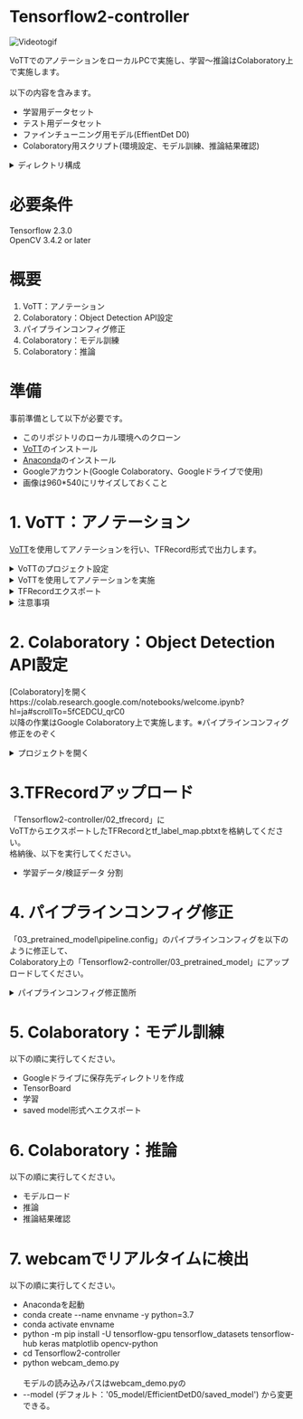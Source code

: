 # Tensorflow2-controller
![Videotogif](https://user-images.githubusercontent.com/53849682/98470230-adce9d00-2227-11eb-9de0-2596827d3ccf.gif)

VoTTでのアノテーションをローカルPCで実施し、学習～推論はColaboratory上で実施します。<br><br>
以下の内容を含みます。<br>
* 学習用データセット
* テスト用データセット
* ファインチューニング用モデル(EffientDet D0)
* Colaboratory用スクリプト(環境設定、モデル訓練、推論結果確認)

<details>
<summary>ディレクトリ構成</summary>

#### [Colaboratory]Tensorflow2_controller.ipynb
Colaboratory用スクリプト(環境設定、モデル訓練、推論結果確認)

#### 01_train_data
学習用データセット

#### 02_tfrecord
アノテーション実施済みTFRecord格納先

#### 03_pretrained_mode
ファインチューニング用モデル(EffientDet D0)

#### 04_test_data
テスト用データセット

#### 05_model
学習済みモデル格納先

</details>

# 必要条件
Tensorflow 2.3.0<br>
OpenCV 3.4.2 or later

# 概要
1. VoTT：アノテーション
1. Colaboratory：Object Detection API設定
1. パイプラインコンフィグ修正
1. Colaboratory：モデル訓練
1. Colaboratory：推論

# 準備
事前準備として以下が必要です。
* このリポジトリのローカル環境へのクローン
* [VoTT](https://github.com/microsoft/VoTT)のインストール
* [Anaconda](https://www.anaconda.com/products/individual)のインストール
* Googleアカウント(Google Colaboratory、Googleドライブで使用)
* 画像は960*540にリサイズしておくこと

# 1. VoTT：アノテーション
[VoTT](https://github.com/microsoft/VoTT)を使用してアノテーションを行い、TFRecord形式で出力します。

<details>
<summary>VoTTのプロジェクト設定</summary>
	
#### 「新規プロジェクト」を選択する
![2020-09-19 (3)](https://user-images.githubusercontent.com/53849682/97794196-2d61d800-1c3a-11eb-91e4-a095393537d1.png)
#### プロジェクト設定を行う
表示名：Tensorflow2-controller<br>
セキュリティトークン：Generate New Security Token<br>
ソース接続：「Add Connection」を押下<br>
![2020-09-19 (4)](https://user-images.githubusercontent.com/53849682/97794199-35ba1300-1c3a-11eb-908e-2427a6edcd15.png)
#### ソース接続の接続設定を行う
表示名：Tensorflow2-controller-TrainData
![2020-09-19 (6)](https://user-images.githubusercontent.com/53849682/97794201-394d9a00-1c3a-11eb-8134-557fd0a8c85b.png)
プロバイダー：ローカルファイルシステム
![2020-09-19 (7)](https://user-images.githubusercontent.com/53849682/97794202-3f437b00-1c3a-11eb-8652-3941ba91bb78.png)
フォルダーパス：クローンしたリポジトリの「01_train_data」ディレクトリを指定
![2020-09-19 (8)](https://user-images.githubusercontent.com/53849682/97794204-41a5d500-1c3a-11eb-9c0d-e9432f382995.png)
#### ターゲット接続の接続設定を行う
ターゲット接続：Add Connection
![2020-09-19 (9)](https://user-images.githubusercontent.com/53849682/97794206-44082f00-1c3a-11eb-8446-a680ca9da92d.png)
表示名：Tensorflow2-controller-TFRecord<br>
プロバイダー：ローカルファイルシステム<br>
フォルダーパス：クローンしたリポジトリの「02_tfrecord」ディレクトリを指定<br>
![2020-09-19 (10)](https://user-images.githubusercontent.com/53849682/97794207-466a8900-1c3a-11eb-8a09-4cb13f481dff.png)
#### タグを追加し設定を保存する
タグ：「controller」を追加<br>
「プロジェクトを保存」を押下
![94047577-3d9dc080-fe0d-11ea-9f4f-b5fe7727fc12](https://user-images.githubusercontent.com/53849682/97794209-48cce300-1c3a-11eb-9a75-d7c3578a6885.png)
</details>

<details>
<summary>VoTTを使用してアノテーションを実施</summary>
	
#### マウス左ドラッグでコントローラーを選択する
![2020-09-19 (13)](https://user-images.githubusercontent.com/53849682/98627515-c6d66b80-2357-11eb-9fac-a51f95131e16.png)
#### TAGSから「controller」を選択する
南京錠のマークを選択しておくことでタグを使用するタグを固定することが可能
![2020-09-19 (14)](https://user-images.githubusercontent.com/53849682/98627519-c938c580-2357-11eb-9558-5a2854b09c42.png)
</details>

<details>
<summary>TFRecordエクスポート</summary>
	
#### エクスポート設定
プロバイダー：Tensorflow レコード<br>
アセットの状態：タグ付きアセットのみ<br>
「エクスポート設定を保存」を押下する
![2020-09-19 (16)](https://user-images.githubusercontent.com/53849682/98627501-c1792100-2357-11eb-94f5-d60f5d084c6c.png)
アノテーション画面からエクスポートマークを押下し、TFRecordをエクスポートする。
![2020-09-19 (14)](https://user-images.githubusercontent.com/53849682/98627506-c211b780-2357-11eb-822e-99a74092412e.png)
</details>

<details>
<summary>注意事項</summary>

画像の端の対象をアノテーションする際に、以下のように端から少し隙間を設けてください。
![2020-09-19 (17)](https://user-images.githubusercontent.com/53849682/98627510-c50ca800-2357-11eb-83f6-cc6bc7052c05.png)<br>
隙間を開けずにアノテーションをすると、VoTTの問題かTensorflowの問題か、モデル学習時にエラーが発生します。

</details>

# 2. Colaboratory：Object Detection API設定
[Colaboratory]を開くhttps://colab.research.google.com/notebooks/welcome.ipynb?hl=ja#scrollTo=5fCEDCU_qrC0<br>
以降の作業はGoogle Colaboratory上で実施します。※パイプラインコンフィグ修正をのぞく<br>
<details>
<summary>プロジェクトを開く</summary>
	
ファイル→ノートブックのアップロードで[Colaboratory]Tensorflow2_controller.ipynbをローカルからアップロードする
![2020-11-10](https://user-images.githubusercontent.com/53849682/98653844-e209a100-2380-11eb-80ac-e3d47e0b9c3d.png)<br><br>
アップロードが終わったら、以下の順に実行していく<br>
* Google Driveマウント
* Tensorflow Object Detection API設定
* Tensorflow2-controllerリポジトリクローン
	
</details>

# 3.TFRecordアップロード
「Tensorflow2-controller/02_tfrecord」に<br>VoTTからエクスポートしたTFRecordとtf_label_map.pbtxtを格納してください。<br>
格納後、以下を実行してください。
* 学習データ/検証データ 分割

# 4. パイプラインコンフィグ修正
「03_pretrained_model\pipeline.config」のパイプラインコンフィグを以下のように修正して、<br>
Colaboratory上の「Tensorflow2-controller/03_pretrained_model」にアップロードしてください。<br>
<details>
<summary>パイプラインコンフィグ修正箇所</summary>

* 3行目(Line 3)：クラス数(num_classes)<br>変更前(Before) : 90<br>変更後(After) : 1<br>
* 134行目(Line 134)：バッチサイズ(batch_size)<br>変更前(Before) : 128<br>変更後(After) : 16<br>
* 161行目(Line 161)：ファインチューニング用のチェックポイント格納先(fine_tune_checkpoint)<br>変更前(Before) : "PATH_TO_BE_CONFIGURED"<br>変更後(After) : "/content/models/research/Tensorflow2-controller/03_pretrained_model/efficientdet_d0_coco17_tpu-32/checkpoint/ckpt-0"
* 167行目(Line 167)：ファインチューニング方法(fine_tune_checkpoint_type)<br>変更前(Before) : "classification"<br>変更後(After) : "detection"<br>
* 168行目(Line 168)：Googleカスタム 16ビットbrain浮動小数点の使用有無(use_bfloat16)<br>変更前(Before) : true<br>変更後(After) : false<br>
* 172行目(Line 172)：ラベルマップファイルの格納先(label_map_path)<br>変更前(Before) : "PATH_TO_BE_CONFIGURED/label_map.txt"<br>変更後(After) : "/content/models/research/Tensorflow2-controller/02_tfrecord/tf_label_map.pbtxt"<br>
* 174行目(Line 174)：学習データの格納先(input_path)<br>変更前(Before) : "PATH_TO_BE_CONFIGURED/train2017-?????-of-00256.tfrecord"<br>変更後(After) : "/content/models/research/train_data/??????.tfrecord"<br>
* 185行目(Line 185)：ラベルマップファイルの格納先(label_map_path)<br>変更前(Before) : "PATH_TO_BE_CONFIGURED/label_map.txt"<br>変更後(After) : "/content/models/research/Tensorflow2-controller/02_tfrecord/tf_label_map.pbtxt"<br>
* 189行目(Line 189)：バリデーションデータの格納先(input_path)<br>変更前(Before) : "PATH_TO_BE_CONFIGURED/val2017-?????-of-00032.tfrecord"<br>変更後(After) : "/content/models/research/val_data/??????.tfrecord"
</details>

# 5. Colaboratory：モデル訓練
以下の順に実行してください。
* Googleドライブに保存先ディレクトリを作成
* TensorBoard
* 学習
* saved model形式へエクスポート

# 6. Colaboratory：推論
以下の順に実行してください。
* モデルロード
* 推論
* 推論結果確認

# 7. webcamでリアルタイムに検出
以下の順に実行してください。
* Anacondaを起動
* conda create --name envname -y python=3.7
* conda activate envname
* python -m pip install -U tensorflow-gpu tensorflow_datasets tensorflow-hub keras matplotlib opencv-python
* cd Tensorflow2-controller
* python webcam_demo.py
<br><br>
モデルの読み込みパスはwebcam_demo.pyの
* --model (デフォルト：'05_model/EfficientDetD0/saved_model')
から変更できる。
